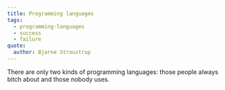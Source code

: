 ```yaml
---
title: Programming languages
tags:
  - programming-languages
  - success
  - failure
quote:
  author: Bjarne Stroustrup
---
```


There are only two kinds of programming languages: those people always bitch about and those nobody uses.
